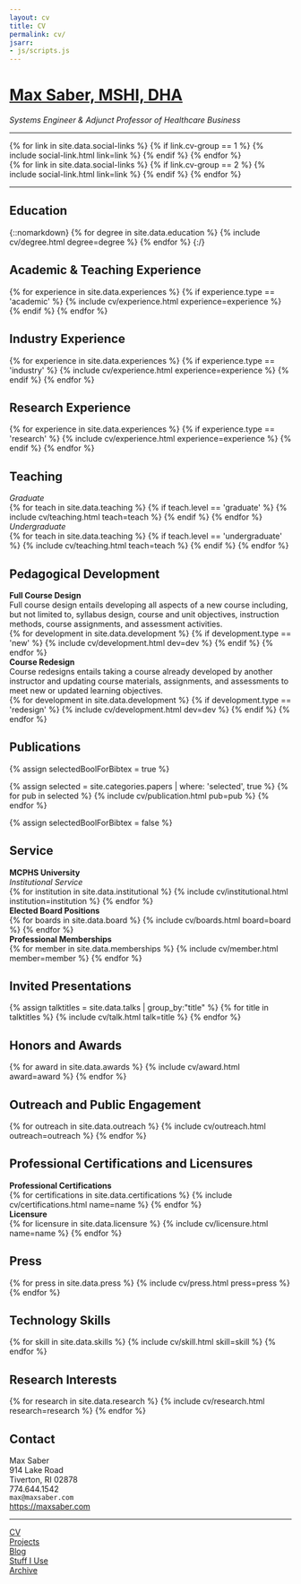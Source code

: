 ```yaml
---
layout: cv
title: CV
permalink: cv/
jsarr:
- js/scripts.js
---
```


<h1 id="cv-title"><a href="{{ site.url }}">Max Saber, MSHI, DHA</a></h1>

<p id="cv-subtitle"><i>Systems Engineer & Adjunct Professor of Healthcare Business</i></p>

***

<div class="cv-image-links-wrapper">
	<div class="cv-image-links">
		{% for link in site.data.social-links %}
			{% if link.cv-group == 1 %}
				{% include social-link.html link=link %}
			{% endif %}
		{% endfor %}
	</div>
	<div class="cv-image-links">
		{% for link in site.data.social-links %}
			{% if link.cv-group == 2 %}
				{% include social-link.html link=link %}
			{% endif %}
		{% endfor %}
	</div>
</div>

***

## Education

{::nomarkdown}
{% for degree in site.data.education %}
{% include cv/degree.html degree=degree %}
{% endfor %}
{:/}

## Academic & Teaching Experience

{% for experience in site.data.experiences %}
{% if experience.type == 'academic' %}
{% include cv/experience.html experience=experience %}
{% endif %}
{% endfor %}

## Industry Experience

{% for experience in site.data.experiences %}
{% if experience.type == 'industry' %}
{% include cv/experience.html experience=experience %}
{% endif %}
{% endfor %}

## Research Experience

{% for experience in site.data.experiences %}
{% if experience.type == 'research' %}
{% include cv/experience.html experience=experience %}
{% endif %}
{% endfor %}

## Teaching

<div class="cv-service-subtitle"><i>Graduate</i></div>
{% for teach in site.data.teaching %}
{% if teach.level == 'graduate' %}
{% include cv/teaching.html teach=teach %}
{% endif %}
{% endfor %}

<div class="cv-service-subtitle"><i>Undergraduate</i></div>
{% for teach in site.data.teaching %}
{% if teach.level == 'undergraduate' %}
{% include cv/teaching.html teach=teach %}
{% endif %}
{% endfor %}

## Pedagogical Development

<div class="cv-service-title"><b>Full Course Design</b></div>
<div class="cv-description">Full course design entails developing all aspects of a new course including, but not limited to, syllabus design, course and unit objectives, instruction methods, course assignments, and assessment activities.</div>
<div class="cv-spacer-small"></div>
{% for development in site.data.development %}
{% if development.type == 'new' %}
{% include cv/development.html dev=dev %}
{% endif %}
{% endfor %}

<div class="cv-service-title"><b>Course Redesign</b></div>
<div class="cv-description">Course redesigns entails taking a course already developed by another instructor and updating course materials, assignments, and assessments to meet new or updated learning objectives.</div>
<div class="cv-spacer-small"></div>
{% for development in site.data.development %}
{% if development.type == 'redesign' %}
{% include cv/development.html dev=dev %}
{% endif %}
{% endfor %}

## Publications

{% assign selectedBoolForBibtex = true %}

{% assign selected = site.categories.papers | where: 'selected', true %}
{% for pub in selected %}
{% include cv/publication.html pub=pub %}
{% endfor %}

{% assign selectedBoolForBibtex = false %}

## Service

<div class="cv-service-title"><b>MCPHS University</b></div>
<div class="cv-service-subtitle"><i>Institutional Service</i></div>
<!-- Uses institutional.yaml for data -->
{% for institution in site.data.institutional %}
{% include cv/institutional.html institution=institution %}
{% endfor %}

<div class="cv-service-title"><b>Elected Board Positions</b></div>
<!--Uses boards.yaml for data-->
{% for boards in site.data.board %}
{% include cv/boards.html board=board %}
{% endfor %}

<div class="cv-service-title"><b>Professional Memberships</b></div>
<!-- Uses memberships.yaml for data -->
{% for member in site.data.memberships %}
{% include cv/member.html member=member %}
{% endfor %}

## Invited Presentations

{% assign talktitles = site.data.talks | group_by:"title" %}
{% for title in talktitles %}
{% include cv/talk.html talk=title %}
{% endfor %}

## Honors and Awards

{% for award in site.data.awards %}
{% include cv/award.html award=award %}
{% endfor %}

## Outreach and Public Engagement

{% for outreach in site.data.outreach %}
{% include cv/outreach.html outreach=outreach %}
{% endfor %}

## Professional Certifications and Licensures

<div class="cv-service-title"><b>Professional Certifications</b></div>
<!-- Uses certifications.yaml for data -->
{% for certifications in site.data.certifications %}
{% include cv/certifications.html name=name %}
{% endfor %}

<div class="cv-service-title"><b>Licensure</b></div>
<!-- Uses licensure.yaml for data -->
{% for licensure in site.data.licensure %}
{% include cv/licensure.html name=name %}
{% endfor %}

## Press

{% for press in site.data.press %}
{% include cv/press.html press=press %}
{% endfor %}

## Technology Skills

{% for skill in site.data.skills %}
{% include cv/skill.html skill=skill %}
{% endfor %}

## Research Interests

{% for research in site.data.research %}
{% include cv/research.html research=research %}
{% endfor %}

## Contact

Max Saber  
914 Lake Road  
Tiverton, RI 02878  
774.644.1542  
`max@maxsaber.com`<br>
<a href="https://maxsaber.com">https://maxsaber.com</a>

<hr class="l-middle home-hr">
<div id="everything-else" class="l-middle">
    <a href="{{ site.url }}/cv"><div>CV</div></a>
	<a href="{{ site.url }}/projects"><div>Projects</div></a>
	<a href="{{ site.url }}/blog"><div>Blog</div></a>
	<a href="{{ site.url }}/stuff"><div>Stuff I Use</div></a>
	<a href="{{ site.url }}/archive"><div>Archive</div></a>
</div>